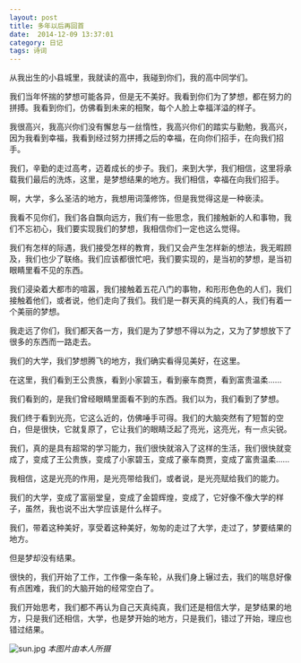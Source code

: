 ```yaml
---
layout: post
title: 多年以后再回首
date:  2014-12-09 13:37:01  
category: 日记
tags: 诗词
---
```

从我出生的小县城里，我就读的高中，我碰到你们，我的高中同学们。

我们当年怀揣的梦想可能各异，但是无不美好。我看到你们为了梦想，都在努力的拼搏。我看到你们，仿佛看到未来的相聚，每个人脸上幸福洋溢的样子。

我很高兴，我高兴你们没有懈怠与一丝惰性，我高兴你们的踏实与勤勉，我高兴，因为我看到幸福，我看到经过努力拼搏之后的幸福，在向你们招手，在向我们招手。

我们，辛勤的走过高考，迈着成长的步子。我们，来到大学，我们相信，这里将承载我们最后的洗炼，这里，是梦想结果的地方。我们相信，幸福在向我们招手。

啊，大学，多么圣洁的地方，我想用词藻修饰，但是我觉得这是一种亵渎。

我看不见你们，我们各自飘向远方，我们有一些思念，我们接触新的人和事物，我们不忘初心，我们要实现我们的梦想，我相信你们一定也这么觉得。

我们有怎样的际遇，我们接受怎样的教育，我们又会产生怎样新的想法，我无暇顾及，我们也少了联络。我们应该都很忙吧，我们要实现的，是当初的梦想，是当初眼睛里看不见的东西。

我们浸染着大都市的喧嚣，我们接触着五花八门的事物，和形形色色的人们，我们接触着他们，或者说，他们走向了我们。我们是一群天真的纯真的人，我们有着一个美丽的梦想。

我走远了你们，我们都天各一方，我们是为了梦想不得以为之，又为了梦想放下了很多的东西而一路走去。

我们的大学，我们梦想腾飞的地方，我们确实看得见美好，在这里。

在这里，我们看到王公贵族，看到小家碧玉，看到豪车商贾，看到富贵温柔……

我们看到的，是我们曾经眼睛里面看不到的东西。我们以为，我们看到了梦想。

我们终于看到光亮，它这么近的，仿佛唾手可得。我们的大脑突然有了短暂的空白，但是很快，它就复原了，它让我们的眼睛泛起了亮光，这亮光，有一点尖锐。

我们，真的是具有超常的学习能力，我们很快就溶入了这样的生活，我们很快就变成了，变成了王公贵族，变成了小家碧玉，变成了豪车商贾，变成了富贵温柔……

我相信，这是光亮的作用，是光亮带给我们，或者说，是光亮赋给我们的能力。

我们的大学，变成了富丽堂皇，变成了金碧辉煌，变成了，它好像不像大学的样子，虽然，我也说不出大学应该是什么样子。

我们，带着这种美好，享受着这种美好，匆匆的走过了大学，走过了，梦要结果的地方。

但是梦却没有结果。

很快的，我们开始了工作，工作像一条车轮，从我们身上辗过去，我们的喘息好像有点困难，我们的大脑开始的经常空白了。

我们开始思考，我们都不再认为自己天真纯真，我们还是相信大学，是梦结果的地方，只是我们还相信，大学，也是梦开始的地方，只是我们，错过了开始，理应也错过结果。

![sun.jpg](http://shamospace.qiniudn.com/sun.jpg)
*本图片由本人所摄*














